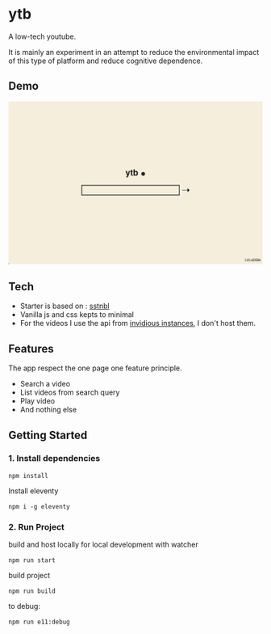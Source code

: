 # ytb

A low-tech youtube.

It is mainly an experiment in an attempt to reduce the environmental impact of this type of platform and reduce cognitive dependence.

## Demo

[![demo ytb screenshot](./screenshot.jpg "Demo ytb screenshot")](https://ytb.bastiencornier.com)

## Tech

- Starter is based on : [sstnbl](https://github.com/Bastou/sstnbl)
- Vanilla js and css kepts to minimal
- For the videos I use the api from [invidious instances](https://github.com/iv-org/invidious), I don't host them.

## Features

The app respect the one page one feature principle.

- Search a video
- List videos from search query
- Play video
- And nothing else

## Getting Started

### 1. Install dependencies

```
npm install
```

Install eleventy

```
npm i -g eleventy
```

### 2. Run Project

build and host locally for local development with watcher

```
npm run start
```

build project

```
npm run build
```

to debug:

```
npm run e11:debug
```
